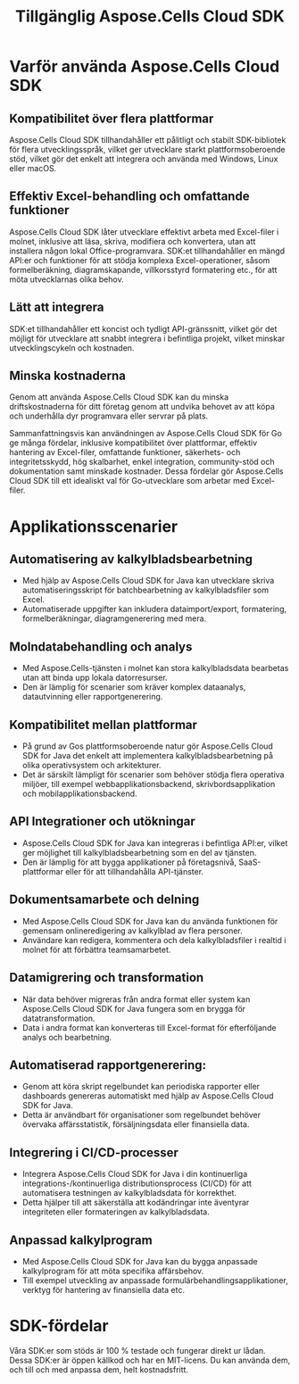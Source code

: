 ﻿---
title: Tillgänglig Aspose.Cells Cloud SDK
second_title: Documen
ArticleTitle: "Available Aspose.Cells Cloud SDKs: C#, Java, PHP, Python, Ruby, Node.js, Go, Per"
LinkTitle: Available SDK
type: docs
url: /sv/available-sdks/
description: Aspose.Cells Molnet stöder Excel för att skapa, konvertera, sammanfoga, dela, skydda, hantera interna objekt och så vidare.
weight: 30
kwords: "Excel, Office Moln, REST API, Kalkylblad, PDF, CSV, Json, Markdown, Tillgängliga SDK:er"
---
# **Varför använda Aspose.Cells Cloud SDK**

## **Kompatibilitet över flera plattformar**

Aspose.Cells Cloud SDK tillhandahåller ett pålitligt och stabilt SDK-bibliotek för flera utvecklingsspråk, vilket ger utvecklare starkt plattformsoberoende stöd, vilket gör det enkelt att integrera och använda med Windows, Linux eller macOS.

## **Effektiv Excel-behandling och omfattande funktioner**

Aspose.Cells Cloud SDK låter utvecklare effektivt arbeta med Excel-filer i molnet, inklusive att läsa, skriva, modifiera och konvertera, utan att installera någon lokal Office-programvara. SDK:et tillhandahåller en mängd API:er och funktioner för att stödja komplexa Excel-operationer, såsom formelberäkning, diagramskapande, villkorsstyrd formatering etc., för att möta utvecklarnas olika behov.

## **Lätt att integrera**

SDK:et tillhandahåller ett koncist och tydligt API-gränssnitt, vilket gör det möjligt för utvecklare att snabbt integrera i befintliga projekt, vilket minskar utvecklingscykeln och kostnaden.

## **Minska kostnaderna**

Genom att använda Aspose.Cells Cloud SDK kan du minska driftskostnaderna för ditt företag genom att undvika behovet av att köpa och underhålla dyr programvara eller servrar på plats.

Sammanfattningsvis kan användningen av Aspose.Cells Cloud SDK för Go ge många fördelar, inklusive kompatibilitet över plattformar, effektiv hantering av Excel-filer, omfattande funktioner, säkerhets- och integritetsskydd, hög skalbarhet, enkel integration, community-stöd och dokumentation samt minskade kostnader. Dessa fördelar gör Aspose.Cells Cloud SDK till ett idealiskt val för Go-utvecklare som arbetar med Excel-filer.

# **Applikationsscenarier**

## **Automatisering av kalkylbladsbearbetning**

- Med hjälp av Aspose.Cells Cloud SDK for Java kan utvecklare skriva automatiseringsskript för batchbearbetning av kalkylbladsfiler som Excel.
- Automatiserade uppgifter kan inkludera dataimport/export, formatering, formelberäkningar, diagramgenerering med mera.

## **Molndatabehandling och analys**

- Med Aspose.Cells-tjänsten i molnet kan stora kalkylbladsdata bearbetas utan att binda upp lokala datorresurser.
- Den är lämplig för scenarier som kräver komplex dataanalys, datautvinning eller rapportgenerering.

## **Kompatibilitet mellan plattformar**

- På grund av Gos plattformsoberoende natur gör Aspose.Cells Cloud SDK for Java det enkelt att implementera kalkylbladsbearbetning på olika operativsystem och arkitekturer.
- Det är särskilt lämpligt för scenarier som behöver stödja flera operativa miljöer, till exempel webbapplikationsbackend, skrivbordsapplikation och mobilapplikationsbackend.

## **API Integrationer och utökningar**

- Aspose.Cells Cloud SDK for Java kan integreras i befintliga API:er, vilket ger möjlighet till kalkylbladsbearbetning som en del av tjänsten.
- Den är lämplig för att bygga applikationer på företagsnivå, SaaS-plattformar eller för att tillhandahålla API-tjänster.

## **Dokumentsamarbete och delning**

- Med Aspose.Cells Cloud SDK for Java kan du använda funktionen för gemensam onlineredigering av kalkylblad av flera personer.
- Användare kan redigera, kommentera och dela kalkylbladsfiler i realtid i molnet för att förbättra teamsamarbetet.

## **Datamigrering och transformation**

- När data behöver migreras från andra format eller system kan Aspose.Cells Cloud SDK for Java fungera som en brygga för datatransformation.
- Data i andra format kan konverteras till Excel-format för efterföljande analys och bearbetning.

## **Automatiserad rapportgenerering:**

- Genom att köra skript regelbundet kan periodiska rapporter eller dashboards genereras automatiskt med hjälp av Aspose.Cells Cloud SDK for Java.
- Detta är användbart för organisationer som regelbundet behöver övervaka affärsstatistik, försäljningsdata eller finansiella data.

## **Integrering i CI/CD-processer**

- Integrera Aspose.Cells Cloud SDK for Java i din kontinuerliga integrations-/kontinuerliga distributionsprocess (CI/CD) för att automatisera testningen av kalkylbladsdata för korrekthet.
- Detta hjälper till att säkerställa att kodändringar inte äventyrar integriteten eller formateringen av kalkylbladsdata.

## **Anpassad kalkylprogram**

- Med Aspose.Cells Cloud SDK for Java kan du bygga anpassade kalkylprogram för att möta specifika affärsbehov.
- Till exempel utveckling av anpassade formulärbehandlingsapplikationer, verktyg för hantering av finansiella data etc.

# **SDK-fördelar**

Våra SDK:er som stöds är 100 % testade och fungerar direkt ur lådan. Dessa SDK:er är öppen källkod och har en MIT-licens. Du kan använda dem, och till och med anpassa dem, helt kostnadsfritt.
